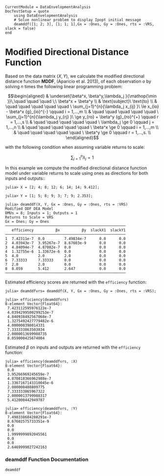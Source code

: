 ```@meta
CurrentModule = DataEnvelopmentAnalysis
DocTestSetup = quote
    using DataEnvelopmentAnalysis
    # Solve nonlinear problem to display Ipopt initial message
    deamddf([1; 2; 3], [1; 1; 1],Gx = :Ones, Gy = :Ones, rts = :VRS, slack = false)
end
```

# Modified Directional Distance Function

Based on the data  matrix $(X,Y)$, we calculate the modified directional distance function **MDDF**, (Aparicio et al. 2013), of each observation *o* by solving $n$ times the following linear programming problem:

```math
\begin{aligned}
  & \underset{\beta^x, \beta^y,\lambda_j }{\mathop{\min }}\,\quad \quad \quad \;\ \beta^x + \beta^y   \\
  & \text{subject}\ \text{to}  \\
  & \quad \quad \quad \quad \quad \ \sum_{j=1}^{n}{\lambda_j x_{ij} }\ \le x_{io} - \beta^x {g}_{io}^{-} \qquad i = 1,...,m  \\
  & \quad \quad \quad \quad \quad \ \sum_{j=1}^{n}{\lambda_j y_{rj} }\ \ge y_{ro} + \beta^y {g}_{ro}^{+} \qquad r = 1,...,s \\
  & \quad \quad \quad \quad \quad \ \lambda_j \ge 0 \qquad j = 1,...,n \\ 
  & \quad \quad \quad \quad \quad \ \beta^x \ge 0 \qquad i = 1,...,m  \\
  & \quad \quad \quad \quad \quad \ \beta^y \ge 0 \qquad r = 1,...,s.  \\
\end{aligned}
```

with the following condition when assuming variable returns to scale:
```math
\sum\nolimits_{j=1}^{n}\lambda_j=1
```

In this example we compute the modified directional distance function model under variable returns to scale using ones as directions for both inputs and outputs::
```jldoctest 1
julia> X = [2; 4; 8; 12; 6; 14; 14; 9.412];

julia> Y = [1; 5; 8; 9; 3; 7; 9; 2.353];

julia> deamddf(X, Y, Gx = :Ones, Gy = :Ones, rts = :VRS)
Modified DDF DEA Model 
DMUs = 8; Inputs = 1; Outputs = 1
Returns to Scale = VRS
Gx = Ones; Gy = Ones
───────────────────────────────────────────────────────
   efficiency          βx          βy  slackX1  slackY1
───────────────────────────────────────────────────────
1  7.42311e-7  0.0         7.49834e-7      0.0      0.0
2  4.03943e-7  3.95267e-7  8.67603e-9      0.0      0.0
3  4.84094e-7  4.87082e-7  0.0             0.0      0.0
4  1.32755e-6  1.33672e-6  0.0             0.0      0.0
5  4.0         2.0         2.0             0.0      0.0
6  7.33333     7.33333     0.0             0.0      0.0
7  2.0         2.0         0.0             0.0      0.0
8  8.059       5.412       2.647           0.0      0.0
───────────────────────────────────────────────────────
```

Estimated efficiency scores are returned with the `efficiency` function:
```jldoctest 1
julia> deamddfvrs= deamddf(X, Y, Gx = :Ones, Gy = :Ones, rts = :VRS);

julia> efficiency(deamddfvrs)
8-element Vector{Float64}:
 7.423112595976122e-7
 4.0394299500299253e-7
 4.840938492567068e-7
 1.3275492427779482e-6
 4.000000398014331
 7.333333863503834
 2.0000013699988735
 8.059000425674004
```

Estimated $\beta$ on inputs and outputs are returned with the `efficiency` function:
```jldoctest 1
julia> efficiency(deamddfvrs, :X)
8-element Vector{Float64}:
 0.0
 3.95266969245659e-7
 4.870818366962988e-7
 1.3367167143310045e-6
 2.000000408809775
 7.333333865967322
 2.0000013799988317
 5.412000442949787

julia> efficiency(deamddfvrs, :Y)
8-element Vector{Float64}:
 7.498338684288291e-7
 8.67602575733351e-9
 0.0
 0.0
 1.9999999892045561
 0.0
 0.0
 2.6469999827242163
```

### deamddf Function Documentation

```@docs
deamddf
```

